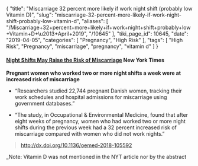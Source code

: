 {
    "title": "Miscarriage 32 percent more likely if work night shift (probably low Vitamin D)",
    "slug": "miscarriage-32-percent-more-likely-if-work-night-shift-probably-low-vitamin-d",
    "aliases": [
        "/Miscarriage+32+percent+more+likely+if+work+night+shift+probably+low+Vitamin+D+\u2013+April+2019",
        "/10645"
    ],
    "tiki_page_id": 10645,
    "date": "2019-04-05",
    "categories": [
        "Pregnancy",
        "High Risk"
    ],
    "tags": [
        "High Risk",
        "Pregnancy",
        "miscarriage",
        "pregnancy",
        "vitamin d"
    ]
}


#### [Night Shifts May Raise the Risk of Miscarriage](https://www.nytimes.com/2019/04/05/health/night-shifts-may-raise-the-risk-of-miscarriage.html) New York Times

 **Pregnant women who worked two or more night shifts a week were at increased risk of miscarriage** 

* “Researchers studied 22,744 pregnant Danish women, tracking their work schedules and hospital admissions for miscarriage using government databases.”

* “The study, in Occupational & Environmental Medicine, found that after eight weeks of pregnancy, women who had worked two or more night shifts during the previous week had a 32 percent increased risk of miscarriage compared with women who did not work nights.”

> http://dx.doi.org/10.1136/oemed-2018-105592

_Note: Vitamin D was not mentioned in the NYT article nor by the abstract